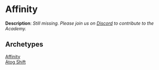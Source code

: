 <!-- This page is automatically generated by Myr: do not update it manually. -->
<!-- Changes directly applied here will be lost. -->
<!-- If you plan to update this page, please update the template at https://github.com/Pauperformance/pauperformance-bot -->
<!-- Templates can be found under pauperformance-bot/resources/templates/ -->
# Affinity

**Description**: _Still missing. Please join us on [Discord](https://discord.gg/fYQbpjjkQ3) to contribute to the Academy._

## **Archetypes**

[Affinity](../archetypes/Affinity.html)  
[Atog Shift](../archetypes/Atog%20Shift.html)  

